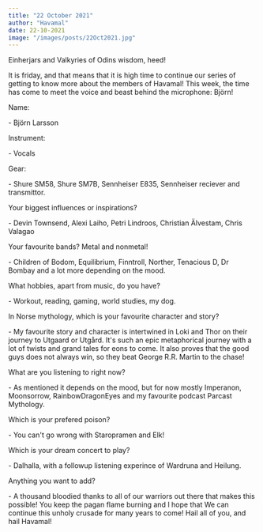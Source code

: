 ```yaml
---
title: "22 October 2021"
author: "Havamal"
date: 22-10-2021
image: "/images/posts/22Oct2021.jpg"
---
```


Einherjars and Valkyries of Odins wisdom, heed!

It is friday, and that means that it is high time to continue our series of getting to know more about the members of Havamal! This week, the time has come to meet the voice and beast behind the microphone: Björn!

Name:

\- Björn Larsson

Instrument:

\- Vocals

Gear:

\- Shure SM58, Shure SM7B, Sennheiser E835, Sennheiser reciever and transmittor.

Your biggest influences or inspirations?

\- Devin Townsend, Alexi Laiho, Petri Lindroos, Christian Älvestam, Chris Valagao

Your favourite bands? Metal and nonmetal!

\- Children of Bodom, Equilibrium, Finntroll, Norther, Tenacious D, Dr Bombay and a lot more depending on the mood.

What hobbies, apart from music, do you have?

\- Workout, reading, gaming, world studies, my dog.

In Norse mythology, which is your favourite character and story?

\- My favourite story and character is intertwined in Loki and Thor on their journey to Utgaard or Utgård. It's such an epic metaphorical journey with a lot of twists and grand tales for eons to come. It also proves that the good guys does not always win, so they beat George R.R. Martin to the chase!

What are you listening to right now?

\- As mentioned it depends on the mood, but for now mostly Imperanon, Moonsorrow, RainbowDragonEyes and my favourite podcast Parcast Mythology.

Which is your prefered poison?

\- You can't go wrong with Staropramen and Elk!

Which is your dream concert to play?

\- Dalhalla, with a followup listening experince of Wardruna and Heilung.

Anything you want to add?

\- A thousand bloodied thanks to all of our warriors out there that makes this possible! You keep the pagan flame burning and I hope that We can continue this unholy crusade for many years to come! Hail all of you, and hail Havamal!